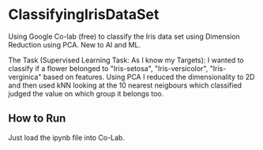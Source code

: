 # ClassifyingIrisDataSet
Using Google Co-lab (free) to classify the Iris data set using Dimension Reduction using PCA. New to AI and ML.

The Task (Supervised Learning Task: As I know my Targets):
I wanted to classify if a flower belonged to "Iris-setosa", "Iris-versicolor", "Iris-verginica" based on features. Using PCA I reduced the dimensionality to 2D and then used kNN looking at the 10 nearest neigbours which classified judged the value on which group it belongs too.

## How to Run
Just load the ipynb file into Co-Lab.
